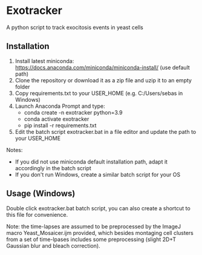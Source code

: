 # Exotracker
A python script to track exocitosis events in yeast cells

Installation
------------

1) Install latest miniconda: https://docs.anaconda.com/miniconda/miniconda-install/ (use default path)
2) Clone the repository or download it as a zip file and uzip it to an empty folder
3) Copy requirements.txt to your USER_HOME (e.g. C:/Users/sebas in Windows)
4) Launch Anaconda Prompt and type:
	* conda create -n exotracker python=3.9
	* conda activate exotracker
	* pip install -r requirements.txt
5) Edit the batch script exotracker.bat in a file editor and update the path to your USER_HOME
   
Notes:

- If you did not use miniconda default installation path, adapt it accordingly in the batch script
- If you don't run Windows, create a similar batch script for your OS

Usage (Windows)
---------------

Double click exotracker.bat batch script, you can also create a shortcut to this file for convenience.

Note: the time-lapses are assumed to be preprocessed by the ImageJ macro Yeast_Mosaicer.ijm provided, which besides montaging cell clusters from a set of time-lpases includes some preprocessing (slight 2D+T Gaussian blur and bleach correction).

